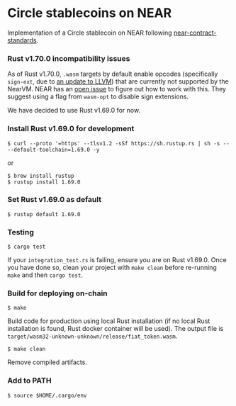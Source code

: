 # Circle stablecoins on NEAR
Implementation of a Circle stablecoin on NEAR following [near-contract-standards](https://github.com/near/near-sdk-rs/tree/master/near-contract-standards).

### Rust v1.70.0 incompatibility issues
As of Rust v1.70.0, `.wasm` targets by default enable opcodes (specifically `sign-ext`, due to [an update to LLVM](https://releases.rs/docs/1.70.0/#internal-changes)) that are currently not supported by the NearVM. NEAR has an [open issue](https://github.com/near/nearcore/issues/8358#issuecomment-1383247423) to figure out how to work with this.
They suggest using a flag from `wasm-opt` to disable sign extensions.

We have decided to use Rust v1.69.0 for now.

### Install Rust v1.69.0 for development
```
$ curl --proto '=https' --tlsv1.2 -sSf https://sh.rustup.rs | sh -s -- --default-toolchain=1.69.0 -y
```
or
```
$ brew install rustup
$ rustup install 1.69.0
```

### Set Rust v1.69.0 as default
```
$ rustup default 1.69.0
```

### Testing
```
$ cargo test
```
If your `integration_test.rs` is failing, ensure you are on Rust v1.69.0. Once you have done so, clean your project with `make clean` before re-running `make` and then `cargo test`.

### Build for deploying on-chain
```
$ make
```
Build code for production using local Rust installation (if no local Rust installation is found, Rust docker container will be used). The output file is `target/wasm32-unknown-unknown/release/fiat_token.wasm`.

```
$ make clean
```
Remove compiled artifacts.

### Add to PATH
```
$ source $HOME/.cargo/env
``` 
